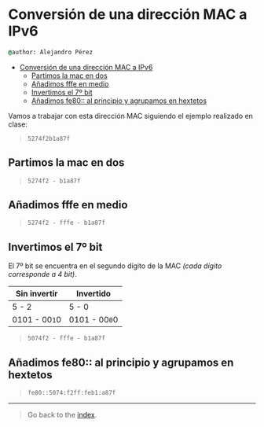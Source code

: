 # Conversión de una dirección MAC a IPv6

``` cmd
@author: Alejandro Pérez
```

- [Conversión de una dirección MAC a IPv6](#conversión-de-una-dirección-mac-a-ipv6)
  - [Partimos la mac en dos](#partimos-la-mac-en-dos)
  - [Añadimos fffe en medio](#añadimos-fffe-en-medio)
  - [Invertimos el 7º bit](#invertimos-el-7º-bit)
  - [Añadimos fe80:: al principio y agrupamos en hextetos](#añadimos-fe80-al-principio-y-agrupamos-en-hextetos)

Vamos a trabajar con esta dirección MAC siguiendo el ejemplo realizado en clase:

> `5274f2b1a87f`

## Partimos la mac en dos

> `5274f2 - b1a87f`

## Añadimos fffe en medio

> `5274f2 - fffe - b1a87f`

## Invertimos el 7º bit

El 7º bit se encuentra en el segundo dígito de la MAC *(cada dígito corresponde a 4 bit)*.

| Sin invertir  | Invertido     |
| ------------- | ------------- |
| 5 - 2         | 5 - 0         |
| 0101 - 00`1`0 | 0101 - 00`0`0 |

> `5074f2 - fffe - b1a87f`

## Añadimos fe80:: al principio y agrupamos en hextetos

> `fe80::5074:f2ff:feb1:a87f`

---

> Go back to the [index](.index.md#index).
